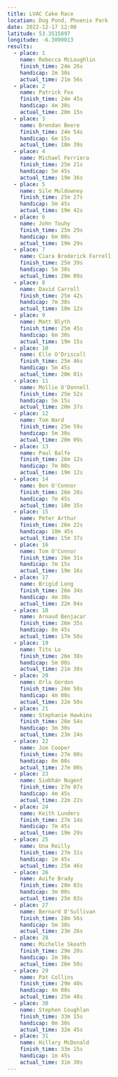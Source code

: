 ```yaml
---
title: LVAC Cake Race
location: Dog Pond, Phoenix Park
date: 2022-12-17 12:00
latitude: 53.3515897
longitude: -6.3090013
results:
  - place: 1
    name: Rebecca McLoughlin
    finish_time: 24m 26s
    handicap: 2m 30s
    actual_time: 21m 56s
  - place: 2
    name: Patrick Fox
    finish_time: 24m 45s
    handicap: 4m 30s
    actual_time: 20m 15s
  - place: 3
    name: Brendan Beere
    finish_time: 24m 54s
    handicap: 6m 15s
    actual_time: 18m 39s
  - place: 4
    name: Michael Ferriera
    finish_time: 25m 21s
    handicap: 5m 45s
    actual_time: 19m 36s
  - place: 5
    name: Sile Muldowney
    finish_time: 25m 27s
    handicap: 5m 45s
    actual_time: 19m 42s
  - place: 6
    name: John Touhy
    finish_time: 25m 29s
    handicap: 6m 00s
    actual_time: 19m 29s
  - place: 7
    name: Ciara Broderick Farrell
    finish_time: 25m 39s
    handicap: 5m 30s
    actual_time: 20m 09s
  - place: 8
    name: David Carroll
    finish_time: 25m 42s
    handicap: 7m 30s
    actual_time: 18m 12s
  - place: 9
    name: Matt Blyth
    finish_time: 25m 45s
    handicap: 6m 30s
    actual_time: 19m 15s
  - place: 10
    name: Elle O'Driscoll
    finish_time: 25m 46s
    handicap: 5m 45s
    actual_time: 20m 01s
  - place: 11
    name: Mollie O'Donnell
    finish_time: 25m 52s
    handicap: 5m 15s
    actual_time: 20m 37s
  - place: 12
    name: Tom Ward
    finish_time: 25m 59s
    handicap: 5m 30s
    actual_time: 20m 09s
  - place: 13
    name: Paul Balfe
    finish_time: 26m 12s
    handicap: 7m 00s
    actual_time: 19m 12s
  - place: 14
    name: Ben O'Connor
    finish_time: 26m 20s
    handicap: 7m 45s
    actual_time: 18m 35s
  - place: 15
    name: Peter Arthur
    finish_time: 26m 22s
    handicap: 10m 45s
    actual_time: 15m 37s
  - place: 16
    name: Tom O'Connor
    finish_time: 26m 31s
    handicap: 7m 15s
    actual_time: 19m 16s
  - place: 17
    name: Brigid Long
    finish_time: 26m 34s
    handicap: 4m 30s
    actual_time: 22m 04s
  - place: 18
    name: Arnaud Benjacar
    finish_time: 26m 35s
    handicap: 8m 45s
    actual_time: 17m 50s
  - place: 19
    name: Tito Lo
    finish_time: 26m 38s
    handicap: 5m 00s
    actual_time: 21m 38s
  - place: 20
    name: Orla Gordon
    finish_time: 26m 50s
    handicap: 4m 00s
    actual_time: 22m 50s
  - place: 21
    name: Stephanie Hawkins
    finish_time: 26m 54s
    handicap: 3m 30s
    actual_time: 23m 24s
  - place: 22
    name: Joe Cooper
    finish_time: 27m 00s
    handicap: 0m 00s
    actual_time: 27m 00s
  - place: 23
    name: Siobhán Nugent
    finish_time: 27m 07s
    handicap: 4m 45s
    actual_time: 22m 22s
  - place: 24
    name: Keith Lunders
    finish_time: 27m 14s
    handicap: 7m 45s
    actual_time: 19m 29s
  - place: 25
    name: Una Reilly
    finish_time: 27m 31s
    handicap: 1m 45s
    actual_time: 25m 46s
  - place: 26
    name: Aoife Brady
    finish_time: 28m 03s
    handicap: 3m 00s
    actual_time: 25m 03s
  - place: 27
    name: Bernard O'Sullivan
    finish_time: 28m 56s
    handicap: 5m 30s
    actual_time: 23m 26s
  - place: 28
    name: Michelle Skeath
    finish_time: 29m 20s
    handicap: 2m 30s
    actual_time: 26m 50s
  - place: 29
    name: Pat Collins
    finish_time: 29m 40s
    handicap: 4m 00s
    actual_time: 25m 40s
  - place: 30
    name: Stephen Coughlan
    finish_time: 33m 15s
    handicap: 0m 30s
    actual_time: 32m 45s
  - place: 31
    name: Hillary McDonald
    finish_time: 33m 15s
    handicap: 1m 45s
    actual_time: 31m 30s
---
```

